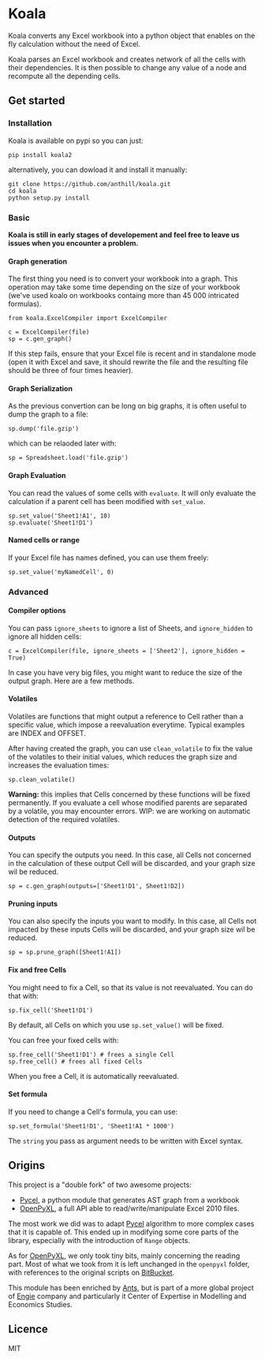 # Koala

Koala converts any Excel workbook into a python object that enables on the fly calculation without the need of Excel.

Koala parses an Excel workbook and creates network of all the cells with their dependencies. It is then possible to change any value of a node and recompute all the depending cells.

## Get started

### Installation ###

Koala is available on pypi so you can just:

```
pip install koala2
```

alternatively, you can dowload it and install it manually:

```
git clone https://github.com/anthill/koala.git
cd koala
python setup.py install
```

### Basic ###

**Koala is still in early stages of developement and feel free to leave us issues when you encounter a problem.**

#### Graph generation

The first thing you need is to convert your workbook into a graph.
This operation may take some time depending on the size of your workbook (we've used koalo on workbooks containg more than 45 000 intricated formulas).

```
from koala.ExcelCompiler import ExcelCompiler

c = ExcelCompiler(file)
sp = c.gen_graph()
```

If this step fails, ensure that your Excel file is recent and in standalone mode (open it with Excel and save, it should rewrite the file and the resulting file should be three of four times heavier).

#### Graph Serialization

As the previous convertion can be long on big graphs, it is often useful to dump the graph to a file:

```
sp.dump('file.gzip')
```

which can be relaoded later with:

```
sp = Spreadsheet.load('file.gzip')
```


#### Graph Evaluation

You can read the values of some cells with `evaluate`. It will only evaluate the calculation if a parent cell has been modified with `set_value`.

```
sp.set_value('Sheet1!A1', 10)
sp.evaluate('Sheet1!D1')
```

#### Named cells or range

If your Excel file has names defined, you can use them freely:

```
sp.set_value('myNamedCell', 0)
```

### Advanced

#### Compiler options

You can pass `ignore_sheets` to ignore a list of Sheets, and `ignore_hidden` to ignore all hidden cells:

```
c = ExcelCompiler(file, ignore_sheets = ['Sheet2'], ignore_hidden = True)
```

In case you have very big files, you might want to reduce the size of the output graph. Here are a few methods.

#### Volatiles

Volatiles are functions that might output a reference to Cell rather than a specific value, which impose a reevaluation everytime. Typical examples are INDEX and OFFSET.

After having created the graph, you can use `clean_volatile` to fix the value of the volatiles to their initial values, which reduces the graph size and increases the evaluation times:

```
sp.clean_volatile()
```

**Warning:** this implies that Cells concerned by these functions will be fixed permanently. If you evaluate a cell whose modified parents are separated by a volatile, you may encounter errors. 
WIP: we are working on automatic detection of the required volatiles.

#### Outputs

You can specify the outputs you need. In this case, all Cells not concerned in the calculation of these output Cell will be discarded, and your graph size wil be reduced.

```
sp = c.gen_graph(outputs=['Sheet1!D1', Sheet1!D2])
```

#### Pruning inputs

You can also specify the inputs you want to modify. In this case, all Cells not impacted by these inputs Cells will be discarded, and your graph size wil be reduced.

```
sp = sp.prune_graph([Sheet1!A1])
```

#### Fix and free Cells

You might need to fix a Cell, so that its value is not reevaluated.
You can do that with:

```
sp.fix_cell('Sheet1!D1')
```

By default, all Cells on which you use `sp.set_value()` will be fixed.

You can free your fixed cells with:

```
sp.free_cell('Sheet1!D1') # frees a single Cell
sp.free_cell() # frees all fixed Cells
```

When you free a Cell, it is automatically reevaluated.

#### Set formula

If you need to change a Cell's formula, you can use:

```
sp.set_formula('Sheet1!D1', 'Sheet1!A1 * 1000')
```

The `string` you pass as argument needs to be written with Excel syntax.


## Origins
This project is a "double fork" of two awesome projects:
- [Pycel](https://github.com/dgorissen/pycel), a python module that generates AST graph from a workbook
- [OpenPyXL](http://openpyxl.readthedocs.io/en/default/), a full API able to read/write/manipulate Excel 2010 files.

The most work we did was to adapt [Pycel](https://github.com/dgorissen/pycel) algorithm to more complex cases that it is capable of. This ended up in modifying some core parts of the library, especially with the introduction of `Range` objects.

As for [OpenPyXL](http://openpyxl.readthedocs.io/en/default/), we only took tiny bits, mainly concerning the reading part. Most of what we took from it is left unchanged in the `openpyxl` folder, with references to the original scripts on [BitBucket](https://bitbucket.org/openpyxl/openpyxl).

This module has been enriched by [Ants](http://WeAreAnts.fr), but is part of a more global project of [Engie](http://www.engie.com/) company and particularly it Center of Expertise in Modelling and Economics Studies.

## Licence

MIT